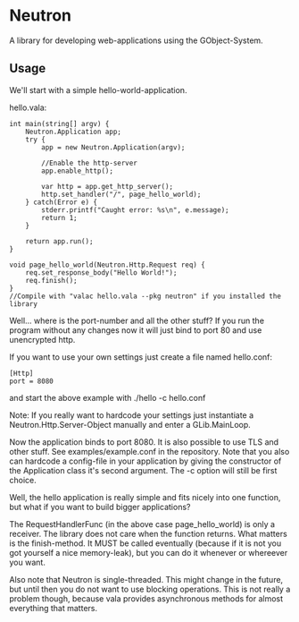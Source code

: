 Neutron
=======

A library for developing web-applications using the GObject-System.

Usage
-----

We'll start with a simple hello-world-application.

hello.vala:
```vala
int main(string[] argv) {
	Neutron.Application app;
	try {
		app = new Neutron.Application(argv);

		//Enable the http-server
		app.enable_http();

		var http = app.get_http_server();
		http.set_handler("/", page_hello_world);
	} catch(Error e) {
		stderr.printf("Caught error: %s\n", e.message);
		return 1;
	}

	return app.run();
}

void page_hello_world(Neutron.Http.Request req) {
	req.set_response_body("Hello World!");
	req.finish();
}
//Compile with "valac hello.vala --pkg neutron" if you installed the library
```

Well... where is the port-number and all the other stuff? If you run the program without
any changes now it will just bind to port 80 and use unencrypted http.

If you want to use your own settings just create a file named hello.conf:
```
[Http]
port = 8080
```
and start the above example with
    ./hello -c hello.conf

Note: If you really want to hardcode your settings just instantiate a Neutron.Http.Server-Object manually
and enter a GLib.MainLoop.

Now the application binds to port 8080. It is also possible to use TLS and other stuff.
See examples/example.conf in the repository. Note that you also can hardcode a config-file
in your application by giving the constructor of the Application class it's second argument.
The -c option will still be first choice.

Well, the hello application is really simple and fits nicely into one function, but what if
you want to build bigger applications?

The RequestHandlerFunc (in the above case page_hello_world) is only a receiver. The library does not care
when the function returns. What matters is the finish-method. It MUST be called eventually (because if it
is not you got yourself a nice memory-leak), but you can do it whenever or whereever you want.

Also note that Neutron is single-threaded. This might change in the future, but until then you do not want
to use blocking operations. This is not really a problem though, because vala provides asynchronous methods
for almost everything that matters.
